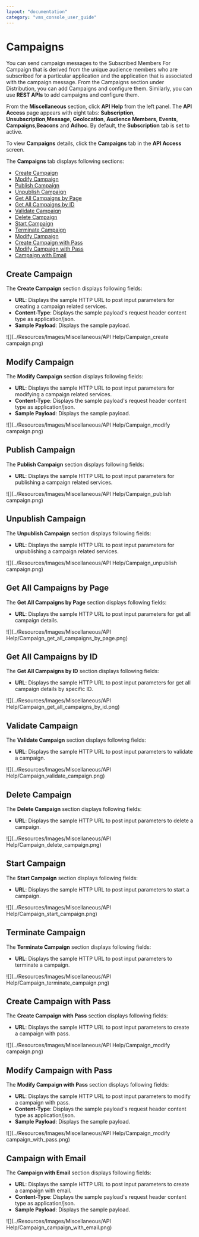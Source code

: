 ```yaml
---
layout: "documentation"
category: "vms_console_user_guide"
---
```

                           

Campaigns
=========

You can send campaign messages to the Subscribed Members For Campaign that is derived from the unique audience members who are subscribed for a particular application and the application that is associated with the campaign message. From the Campaigns section under Distribution, you can add Campaigns and configure them. Similarly, you can use **REST APIs** to add campaigns and configure them.

From the **Miscellaneous** section, click ****API Help**** from the left panel. The **API Access** page appears with eight tabs: **Subscription**, **Unsubscription**,**Message**, **Geolocation**, **Audience Members**, **Events**, **Campaigns**,**Beacons** and **Adhoc**. By default, the **Subscription** tab is set to active.

To view **Campaigns** details, click the **Campaigns** tab in the **API Access** screen.

The **Campaigns** tab displays following sections:

*   [Create Campaign](#create-campaign)
*   [Modify Campaign](#modify-campaign)
*   [Publish Campaign](#publish-campaign)
*   [Unpublish Campaign](#unpublish-campaign)
*   [Get All Campaigns by Page](#get-all-campaigns-by-page)
*   [Get All Campaigns by ID](#get-all-campaigns-by-id)
*   [Validate Campaign](#validate-campaign)
*   [Delete Campaign](#delete-campaign)
*   [Start Campaign](#start-campaign)
*   [Terminate Campaign](#terminate-campaign)
*   [Modify Campaign](#Modify2)
*   [Create Campaign with Pass](#create-campaign-with-pass)
*   [Modify Campaign with Pass](#modify-campaign-with-pass)
*   [Campaign with Email](#campaign-with-email)

Create Campaign
---------------

The **Create Campaign** section displays following fields:

*   **URL**: Displays the sample HTTP URL to post input parameters for creating a campaign related services.
*   **Content-Type**: Displays the sample payload's request header content type as application/json.
*   **Sample Payload**: Displays the sample payload.

![](../Resources/Images/Miscellaneous/API Help/Campaign_create campaign.png)

Modify Campaign
---------------

The **Modify Campaign** section displays following fields:

*   **URL**: Displays the sample HTTP URL to post input parameters for modifying a campaign related services.
*   **Content-Type**: Displays the sample payload's request header content type as application/json.
*   **Sample Payload**: Displays the sample payload.

![](../Resources/Images/Miscellaneous/API Help/Campaign_modify campaign.png)

Publish Campaign
----------------

The **Publish Campaign** section displays following fields:

*   **URL**: Displays the sample HTTP URL to post input parameters for publishing a campaign related services.

![](../Resources/Images/Miscellaneous/API Help/Campaign_publish campaign.png)

Unpublish Campaign
------------------

The **Unpublish Campaign** section displays following fields:

*   **URL**: Displays the sample HTTP URL to post input parameters for unpublishing a campaign related services.

![](../Resources/Images/Miscellaneous/API Help/Campaign_unpublish campaign.png)

Get All Campaigns by Page
-------------------------

The **Get All Campaigns by Page** section displays following fields:

*   **URL**: Displays the sample HTTP URL to post input parameters for get all campaign details.

![](../Resources/Images/Miscellaneous/API Help/Campaign_get_all_campaigns_by_page.png)

Get All Campaigns by ID
-----------------------

The **Get All Campaigns by ID** section displays following fields:

*   **URL**: Displays the sample HTTP URL to post input parameters for get all campaign details by specific ID.

![](../Resources/Images/Miscellaneous/API Help/Campaign_get_all_campaigns_by_id.png)

Validate Campaign
-----------------

The **Validate Campaign** section displays following fields:

*   **URL**: Displays the sample HTTP URL to post input parameters to validate a campaign.

![](../Resources/Images/Miscellaneous/API Help/Campaign_validate_campaign.png)

Delete Campaign
---------------

The **Delete Campaign** section displays following fields:

*   **URL**: Displays the sample HTTP URL to post input parameters to delete a campaign.

![](../Resources/Images/Miscellaneous/API Help/Campaign_delete_campaign.png)

Start Campaign
--------------

The **Start Campaign** section displays following fields:

*   **URL**: Displays the sample HTTP URL to post input parameters to start a campaign.

![](../Resources/Images/Miscellaneous/API Help/Campaign_start_campaign.png)

Terminate Campaign
------------------

The **Terminate Campaign** section displays following fields:

*   **URL**: Displays the sample HTTP URL to post input parameters to terminate a campaign.

![](../Resources/Images/Miscellaneous/API Help/Campaign_terminate_campaign.png)

Create Campaign with Pass
-------------------------

The **Create Campaign with Pass** section displays following fields:

*   **URL**: Displays the sample HTTP URL to post input parameters to create a campaign with pass.

![](../Resources/Images/Miscellaneous/API Help/Campaign_modify campaign.png)

Modify Campaign with Pass
-------------------------

The **Modify Campaign with Pass** section displays following fields:

*   **URL**: Displays the sample HTTP URL to post input parameters to modify a campaign with pass.
*   **Content-Type**: Displays the sample payload's request header content type as application/json.
*   **Sample Payload**: Displays the sample payload.

![](../Resources/Images/Miscellaneous/API Help/Campaign_modify campaign_with_pass.png)

Campaign with Email
-------------------

The **Campaign with Email** section displays following fields:

*   **URL**: Displays the sample HTTP URL to post input parameters to create a campaign with email.
*   **Content-Type**: Displays the sample payload's request header content type as application/json.
*   **Sample Payload**: Displays the sample payload.

![](../Resources/Images/Miscellaneous/API Help/Campaign_campaign_with_email.png)
